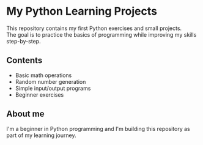 # My Python Learning Projects

This repository contains my first Python exercises and small projects.  
The goal is to practice the basics of programming while improving my skills step-by-step.  

## Contents
- Basic math operations
- Random number generation
- Simple input/output programs
- Beginner exercises

## About me
I'm a beginner in Python programming and I'm building this repository as part of my learning journey.  
